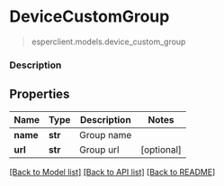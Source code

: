 # DeviceCustomGroup
> esperclient.models.device_custom_group

### Description

## Properties
Name | Type | Description | Notes
------------ | ------------- | ------------- | -------------
**name** | **str** | Group name | 
**url** | **str** | Group url | [optional] 

[[Back to Model list]](../README.md#documentation-for-models) [[Back to API list]](../README.md#documentation-for-api-endpoints) [[Back to README]](../README.md)


